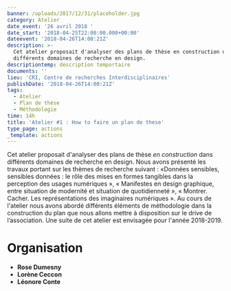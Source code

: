 ```yaml
---
banner: /uploads/2017/12/31/placeholder.jpg
category: Atelier
date_event: '26 avril 2018 '
date_start: '2018-04-25T22:00:00.000+00:00'
dateevent: '2018-04-26T14:00:21Z'
description: >-
  Cet atelier proposait d'analyser des plans de thèse en construction dans
  différents domaines de recherche en design. 
descriptiontemp: description temportaire
documents: ''
lieu: 'CRI, Centre de recherches Interdisciplinaires'
publishDate: '2018-04-26T14:00:21Z'
tags:
  - Atelier
  - Plan de thèse
  - Méthodologie
time: 14h
title: 'Atelier #1 : How to faire un plan de these'
type_page: actions
_template: actions
---
```


Cet atelier proposait d'analyser des plans de thèse _en construction_ dans différents domaines de recherche en design. Nous avons présenté les travaux portant sur les thèmes de recherche suivant : «Données sensibles, sensibles données : le rôle des mises en formes tangibles dans la perception des usages numériques », « Manifestes en design graphique, entre situation de modernité et situation de quotidienneté », « Montrer. Cacher. Les représentations des imaginaires numériques ». Au cours de l'atelier nous avons abordé différents éléments de méthodologie dans la construction du plan que nous allons mettre à disposition sur le drive de l’association. Une suite de cet atelier est envisagée pour l'année 2018-2019.

# Organisation

* **Rose Dumesny**
* **Lorène Ceccon**
* **Léonore Conte**
